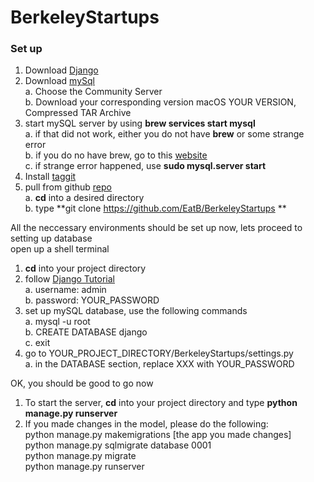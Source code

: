 # BerkeleyStartups
### Set up
1. Download [Django](https://www.djangoproject.com/download/)
2. Download [mySql](https://dev.mysql.com/downloads/mysql/)  
    a. Choose the Community Server  
    b. Download your corresponding version macOS YOUR VERSION, Compressed TAR Archive
3. start mySQL server by using **brew services start mysql**  
    a. if that did not work, either you do not have **brew** or some strange error  
    b. if you do no have brew, go to this [website](https://brew.sh/)  
    c. if strange error happened, use **sudo mysql.server start**  
4. Install [taggit](https://github.com/alex/django-taggit)
5. pull from github [repo](https://github.com/EatB/BerkeleyStartups)  
    a. **cd** into a desired directory  
    b. type **git clone https://github.com/EatB/BerkeleyStartups **  


All the neccessary environments should be set up now, lets proceed to setting up database  
open up a shell terminal


1. **cd** into your project directory
2. follow [Django Tutorial](https://docs.djangoproject.com/en/2.0/intro/tutorial02/#creating-an-admin-user)  
    a. username: admin  
    b. password: YOUR_PASSWORD  
3. set up mySQL database, use the following commands  
    a. mysql -u root  
    b. CREATE DATABASE django  
    c. exit  
4. go to YOUR_PROJECT_DIRECTORY/BerkeleyStartups/settings.py  
    a. in the DATABASE section, replace XXX with YOUR_PASSWORD  


OK, you should be good to go now


1. To start the server, **cd** into your project directory and type **python manage.py runserver**
2. If you made changes in the model, please do the following:  
    python manage.py makemigrations [the app you made changes]  
    python manage.py sqlmigrate database 0001  
    python manage.py migrate  
    python manage.py runserver  
    
